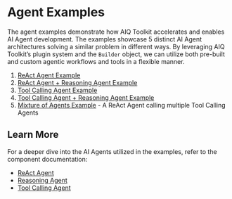 <!--
SPDX-FileCopyrightText: Copyright (c) 2025, NVIDIA CORPORATION & AFFILIATES. All rights reserved.
SPDX-License-Identifier: Apache-2.0

Licensed under the Apache License, Version 2.0 (the "License");
you may not use this file except in compliance with the License.
You may obtain a copy of the License at

http://www.apache.org/licenses/LICENSE-2.0

Unless required by applicable law or agreed to in writing, software
distributed under the License is distributed on an "AS IS" BASIS,
WITHOUT WARRANTIES OR CONDITIONS OF ANY KIND, either express or implied.
See the License for the specific language governing permissions and
limitations under the License.
-->

<!--
  SPDX-FileCopyrightText: Copyright (c) 2024-2025 NVIDIA CORPORATION & AFFILIATES. All rights reserved.
  SPDX-License-Identifier: Apache-2.0
-->

# Agent Examples

The agent examples demonstrate how AIQ Toolkit accelerates and enables AI Agent development.
The examples showcase 5 distinct AI Agent architectures solving a similar problem in different ways.
By leveraging AIQ Toolkit’s plugin system and the `Builder` object, we can utilize both pre-built and custom agentic workflows and tools in a flexible manner.


1. [ReAct Agent Example](./react/configs/config.yml)
2. [ReAct Agent + Reasoning Agent Example](./react/configs/config-reasoning.yml)
3. [Tool Calling Agent Example](./tool_calling/configs/config.yml)
4. [Tool Calling Agent + Reasoning Agent Example](./tool_calling/configs/config-reasoning.yml)
5. [Mixture of Agents Example](./mixture_of_agents/configs/config.yml) - A ReAct Agent calling multiple Tool Calling Agents

## Learn More

For a deeper dive into the AI Agents utilized in the examples, refer to the component documentation:
- [ReAct Agent](../../docs/source/components/react-agent.md)
- [Reasoning Agent](../../docs/source/components/reasoning-agent.md)
- [Tool Calling Agent](../../docs/source/components/tool-calling-agent.md)
